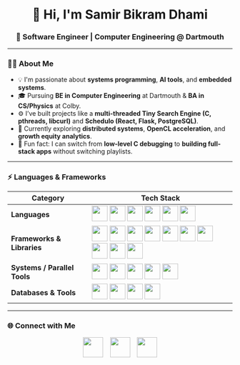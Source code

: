 <h1 align="center">👋 Hi, I'm Samir Bikram Dhami</h1>
<h3 align="center">🚀 Software Engineer | Computer Engineering @ Dartmouth </h3>

---

### 👨‍💻 About Me
- 💡 I'm passionate about **systems programming**, **AI tools**, and **embedded systems**.  
- 🎓 Pursuing **BE in Computer Engineering** at Dartmouth & **BA in CS/Physics** at Colby.  
- ⚙️ I’ve built projects like a **multi-threaded Tiny Search Engine (C, pthreads, libcurl)** and **Schedulo (React, Flask, PostgreSQL)**.  
- 🌱 Currently exploring **distributed systems**, **OpenCL acceleration**, and **growth equity analytics**.  
- 🧠 Fun fact: I can switch from **low-level C debugging** to **building full-stack apps** without switching playlists.  

---

### ⚡ Languages & Frameworks

| Category | Tech Stack |
|-----------|-------------|
| **Languages** | <img src="https://cdn.jsdelivr.net/gh/devicons/devicon/icons/python/python-original.svg" width="35"/> <img src="https://cdn.jsdelivr.net/gh/devicons/devicon/icons/c/c-original.svg" width="35"/> <img src="https://cdn.jsdelivr.net/gh/devicons/devicon/icons/java/java-original.svg" width="35"/> <img src="https://cdn.jsdelivr.net/gh/devicons/devicon/icons/javascript/javascript-original.svg" width="35"/> <img src="https://cdn.jsdelivr.net/gh/devicons/devicon/icons/typescript/typescript-original.svg" width="35"/> <img src="https://cdn.jsdelivr.net/gh/devicons/devicon/icons/bash/bash-original.svg" width="35"/> |
| **Frameworks & Libraries** | <img src="https://cdn.jsdelivr.net/gh/devicons/devicon/icons/react/react-original.svg" width="35"/> <img src="https://cdn.jsdelivr.net/gh/devicons/devicon/icons/nextjs/nextjs-original.svg" width="35"/> <img src="https://cdn.jsdelivr.net/gh/devicons/devicon/icons/nodejs/nodejs-original.svg" width="35"/> <img src="https://cdn.jsdelivr.net/gh/devicons/devicon/icons/express/express-original.svg" width="35"/> <img src="https://cdn.jsdelivr.net/gh/devicons/devicon/icons/tailwindcss/tailwindcss-plain.svg" width="35"/> <img src="https://cdn.jsdelivr.net/gh/devicons/devicon/icons/prisma/prisma-original.svg" width="35"/> <img src="https://cdn.jsdelivr.net/gh/devicons/devicon/icons/numpy/numpy-original.svg" width="35"/> <img src="https://cdn.jsdelivr.net/gh/devicons/devicon/icons/scipy/scipy-original.svg" width="35"/> <img src="https://cdn.jsdelivr.net/gh/devicons/devicon/icons/pandas/pandas-original.svg" width="35"/> <img src="https://cdn.jsdelivr.net/gh/devicons/devicon/icons/matplotlib/matplotlib-original.svg" width="35"/> |
| **Systems / Parallel Tools** | <img src="https://cdn.jsdelivr.net/gh/devicons/devicon/icons/linux/linux-original.svg" width="35"/> <img src="https://cdn.jsdelivr.net/gh/devicons/devicon/icons/cplusplus/cplusplus-original.svg" width="35"/> <img src="https://cdn.jsdelivr.net/gh/devicons/devicon/icons/docker/docker-original.svg" width="35"/> <img src="https://cdn.jsdelivr.net/gh/devicons/devicon/icons/git/git-original.svg" width="35"/> <img src="https://cdn.jsdelivr.net/gh/devicons/devicon/icons/github/github-original.svg" width="35"/> |
| **Databases & Tools** | <img src="https://cdn.jsdelivr.net/gh/devicons/devicon/icons/postgresql/postgresql-original.svg" width="35"/> <img src="https://cdn.jsdelivr.net/gh/devicons/devicon/icons/jira/jira-original.svg" width="35"/> <img src="https://cdn.jsdelivr.net/gh/devicons/devicon/icons/solidworks/solidworks-original.svg" width="35"/> <img src="https://cdn.jsdelivr.net/gh/devicons/devicon/icons/oauth/oauth-original.svg" width="35"/> |


---

### 🌐 Connect with Me
<p align="center">
  <a href="https://linkedin.com/in/samirbikramdhami"><img src="https://cdn.jsdelivr.net/gh/devicons/devicon/icons/linkedin/linkedin-original.svg" width="45"/></a>
  &nbsp;&nbsp;
  <a href="mailto:samir.b.dhami.ug@dartmouth.edu"><img src="https://img.icons8.com/fluency/48/000000/gmail-new.png" width="45"/></a>
  &nbsp;&nbsp;
  <a href="https://github.com/samir299792"><img src="https://cdn.jsdelivr.net/gh/devicons/devicon/icons/github/github-original.svg" width="45"/></a>
</p>
